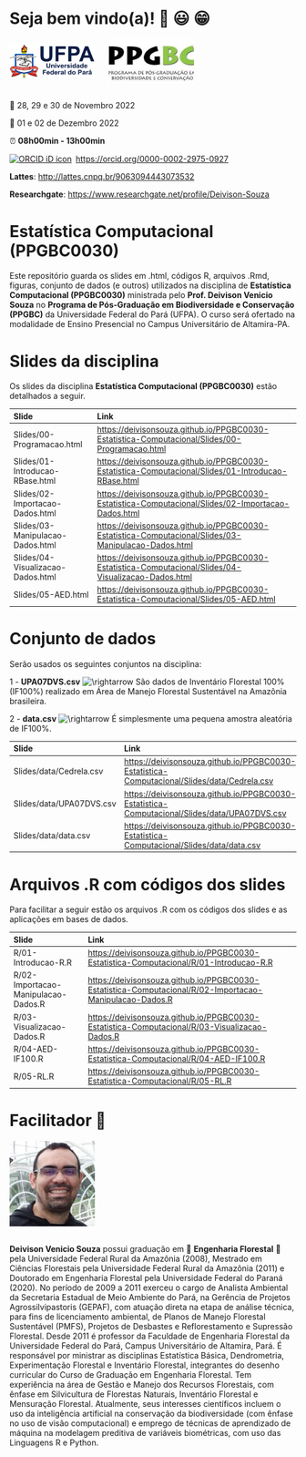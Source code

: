 
<!-- README.md is generated from README.Rmd. Please edit that file. -->
<!-- badges: start -->
<!-- badges: end -->
<!-- Emprestei a função list_github_files() da Curso-R. (https://github.com/curso-r). A ideia desse readme emprestei da Curso-R. Achei excelente!-->

# Seja bem vindo(a)! :deciduous_tree: :smiley: :grin:

<div>
<img src="Slides/fig/slide-title/ufpa2.png" width="150" align="middle" class="center">
    
<img src="Slides/fig/slide-title/ppgbc.png" width="150" align="middle" class="center">
<div>

<br>

:calendar: 28, 29 e 30 de Novembro 2022

:calendar: 01 e 02 de Dezembro 2022

:alarm_clock: **08h00min - 13h00min**

<div itemscope="" itemtype="https://schema.org/Person">

<a itemprop="sameAs" content="https://orcid.org/0000-0002-2975-0927" href="https://orcid.org/0000-0002-2975-0927" target="orcid.widget" rel="me noopener noreferrer" style="vertical-align:top;"><img src="https://orcid.org/sites/default/files/images/orcid_16x16.png" style="width:1em;margin-right:.5em;" alt="ORCID iD icon">https://orcid.org/0000-0002-2975-0927</a>

</div>

**Lattes**: <http://lattes.cnpq.br/9063094443073532>

**Researchgate**: <https://www.researchgate.net/profile/Deivison-Souza>

# Estatística Computacional (PPGBC0030)

Este repositório guarda os slides em .html, códigos R, arquivos .Rmd,
figuras, conjunto de dados (e outros) utilizados na disciplina de
**Estatística Computacional (PPGBC0030)** ministrada pelo
**Prof. Deivison Venicio Souza** no **Programa de Pós-Graduação em
Biodiversidade e Conservação (PPGBC)** da Universidade Federal do Pará
(UFPA). O curso será ofertado na modalidade de Ensino Presencial no
Campus Universitário de Altamira-PA.

# Slides da disciplina

Os slides da disciplina **Estatística Computacional (PPGBC0030)** estão
detalhados a seguir.

| Slide                             | Link                                                                                                    |
|:----------------------------------|:--------------------------------------------------------------------------------------------------------|
| Slides/00-Programacao.html        | <https://deivisonsouza.github.io/PPGBC0030-Estatistica-Computacional/Slides/00-Programacao.html>        |
| Slides/01-Introducao-RBase.html   | <https://deivisonsouza.github.io/PPGBC0030-Estatistica-Computacional/Slides/01-Introducao-RBase.html>   |
| Slides/02-Importacao-Dados.html   | <https://deivisonsouza.github.io/PPGBC0030-Estatistica-Computacional/Slides/02-Importacao-Dados.html>   |
| Slides/03-Manipulacao-Dados.html  | <https://deivisonsouza.github.io/PPGBC0030-Estatistica-Computacional/Slides/03-Manipulacao-Dados.html>  |
| Slides/04-Visualizacao-Dados.html | <https://deivisonsouza.github.io/PPGBC0030-Estatistica-Computacional/Slides/04-Visualizacao-Dados.html> |
| Slides/05-AED.html                | <https://deivisonsouza.github.io/PPGBC0030-Estatistica-Computacional/Slides/05-AED.html>                |

# Conjunto de dados

Serão usados os seguintes conjuntos na disciplina:

1 - **UPA07DVS.csv**
![\rightarrow](https://latex.codecogs.com/png.image?%5Cdpi%7B110%7D&space;%5Cbg_white&space;%5Crightarrow "\rightarrow")
São dados de Inventário Florestal 100% (IF100%) realizado em Área de
Manejo Florestal Sustentável na Amazônia brasileira.

2 - **data.csv**
![\rightarrow](https://latex.codecogs.com/png.image?%5Cdpi%7B110%7D&space;%5Cbg_white&space;%5Crightarrow "\rightarrow")
É simplesmente uma pequena amostra aleatória de IF100%.

| Slide                    | Link                                                                                           |
|:-------------------------|:-----------------------------------------------------------------------------------------------|
| Slides/data/Cedrela.csv  | <https://deivisonsouza.github.io/PPGBC0030-Estatistica-Computacional/Slides/data/Cedrela.csv>  |
| Slides/data/UPA07DVS.csv | <https://deivisonsouza.github.io/PPGBC0030-Estatistica-Computacional/Slides/data/UPA07DVS.csv> |
| Slides/data/data.csv     | <https://deivisonsouza.github.io/PPGBC0030-Estatistica-Computacional/Slides/data/data.csv>     |

# Arquivos .R com códigos dos slides

Para facilitar a seguir estão os arquivos .R com os códigos dos slides e
as aplicações em bases de dados.

| Slide                               | Link                                                                                                      |
|:------------------------------------|:----------------------------------------------------------------------------------------------------------|
| R/01-Introducao-R.R                 | <https://deivisonsouza.github.io/PPGBC0030-Estatistica-Computacional/R/01-Introducao-R.R>                 |
| R/02-Importacao-Manipulacao-Dados.R | <https://deivisonsouza.github.io/PPGBC0030-Estatistica-Computacional/R/02-Importacao-Manipulacao-Dados.R> |
| R/03-Visualizacao-Dados.R           | <https://deivisonsouza.github.io/PPGBC0030-Estatistica-Computacional/R/03-Visualizacao-Dados.R>           |
| R/04-AED-IF100.R                    | <https://deivisonsouza.github.io/PPGBC0030-Estatistica-Computacional/R/04-AED-IF100.R>                    |
| R/05-RL.R                           | <https://deivisonsouza.github.io/PPGBC0030-Estatistica-Computacional/R/05-RL.R>                           |

# Facilitador :deciduous_tree:

<div>
<img src="Slides/fig/slide-title/img.jpeg" width="150" align="middle" class="center">
<div>

<br>

**Deivison Venicio Souza** possui graduação em :deciduous_tree:
**Engenharia Florestal** :deciduous_tree: pela Universidade Federal
Rural da Amazônia (2008), Mestrado em Ciências Florestais pela
Universidade Federal Rural da Amazônia (2011) e Doutorado em Engenharia
Florestal pela Universidade Federal do Paraná (2020). No período de 2009
a 2011 exerceu o cargo de Analista Ambiental da Secretaria Estadual de
Meio Ambiente do Pará, na Gerência de Projetos Agrossilvipastoris
(GEPAF), com atuação direta na etapa de análise técnica, para fins de
licenciamento ambiental, de Planos de Manejo Florestal Sustentável
(PMFS), Projetos de Desbastes e Reflorestamento e Supressão Florestal.
Desde 2011 é professor da Faculdade de Engenharia Florestal da
Universidade Federal do Pará, Campus Universitário de Altamira, Pará. É
responsável por ministrar as disciplinas Estatística Básica,
Dendrometria, Experimentação Florestal e Inventário Florestal,
integrantes do desenho curricular do Curso de Graduação em Engenharia
Florestal. Tem experiência na área de Gestão e Manejo dos Recursos
Florestais, com ênfase em Silvicultura de Florestas Naturais, Inventário
Florestal e Mensuração Florestal. Atualmente, seus interesses
científicos incluem o uso da inteligência artificial na conservação da
biodiversidade (com ênfase no uso de visão computacional) e emprego de
técnicas de aprendizado de máquina na modelagem preditiva de variáveis
biométricas, com uso das Linguagens R e Python.
